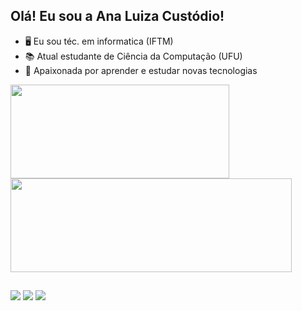 ## Olá! Eu sou a Ana Luiza Custódio!

  - 🖥️ Eu sou téc. em informatica (IFTM)
  - 📚 Atual estudante de Ciência da Computação (UFU)
  - 🌟 Apaixonada por aprender e estudar novas tecnologias
<div>
  <a href = "https://github.com/analuiza-custodio">
  <img height="150em" width="350em" src="https://github-readme-stats.vercel.app/api?username=analuiza-custodio&show_icons=true&theme=dracula">
  <img height="150em" width="450em" src="https://github-readme-stats.vercel.app/api/top-langs/?username=analuiza-custodio&hide_progress=true&theme=dracula">
 </div>
  
##
 
<div> 
  <a href="https://instagram.com/ana.sticca" target="_blank"><img src="https://img.shields.io/badge/-Instagram-%23E4405F?style=for-the-badge&logo=instagram&logoColor=white" target="_blank"></a>
 <a href="https://discord.gg/wagxzStdcR" target="_blank"><img src="https://img.shields.io/badge/Discord-7289DA?style=for-the-badge&logo=discord&logoColor=white" target="_blank"></a> 
  <a href = "mailto:analuiza.custodio@ufu.br"><img src="https://img.shields.io/badge/-Gmail-%23333?style=for-the-badge&logo=gmail&logoColor=white" target="_blank"></a>

  
</div>
